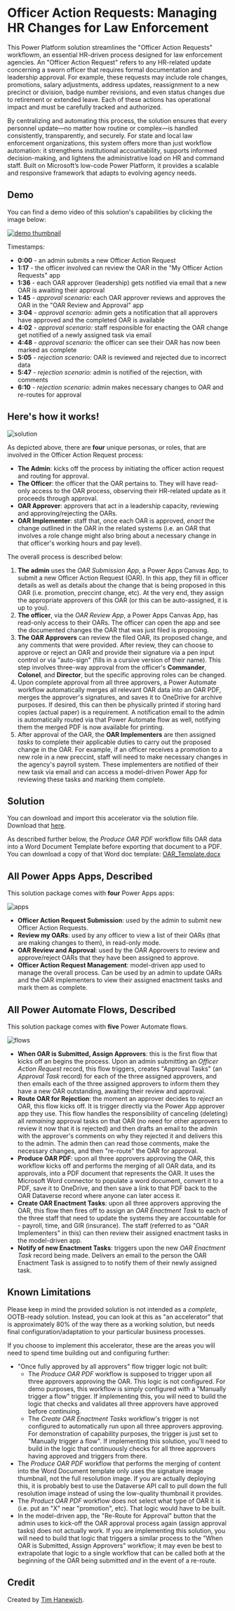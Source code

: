 # Officer Action Requests: Managing HR Changes for Law Enforcement
This Power Platform solution streamlines the "Officer Action Requests" workflowm, an essential HR-driven process designed for law enforcement agencies. An "Officer Action Request" refers to any HR-related update concerning a sworn officer that requires formal documentation and leadership approval. For example, these requests may include role changes, promotions, salary adjustments, address updates, reassignment to a new precinct or division, badge number revisions, and even status changes due to retirement or extended leave. Each of these actions has operational impact and must be carefully tracked and authorized.

By centralizing and automating this process, the solution ensures that every personnel update—no matter how routine or complex—is handled consistently, transparently, and securely. For state and local law enforcement organizations, this system offers more than just workflow automation: it strengthens institutional accountability, supports informed decision-making, and lightens the administrative load on HR and command staff. Built on Microsoft’s low-code Power Platform, it provides a scalable and responsive framework that adapts to evolving agency needs.

## Demo
You can find a demo video of this solution's capabilities by clicking the image below:

[![demo thumbnail](https://i.imgur.com/K5hf5Tg.png)](https://youtu.be/58DGS8trTBs)

Timestamps:
- **0:00** - an admin submits a new Officer Action Request
- **1:17** - the officer involved can review the OAR in the "My Officer Action Requests" app
- **1:36** - each OAR approver (leadership) gets notified via email that a new OAR is awaiting their approval
- **1:45** - *approval scenario:* each OAR approver reviews and approves the OAR in the "OAR Review and Approval" app
- **3:04** - *approval scenario:* admin gets a notification that all approvers have approved and the completed OAR is available
- **4:02** - *approval scenario:* staff responsible for enacting the OAR change get notified of a newly assigned task via email
- **4:48** - *approval scenario:* the officer can see their OAR has now been marked as complete
- **5:05** - *rejection scenario:* OAR is reviewed and rejected due to incorrect data
- **5:47** - *rejection scenario:* admin is notified of the rejection, with comments
- **6:10** - *rejection scenario:* admin makes necessary changes to OAR and re-routes for approval

## Here's how it works!
![solution](https://i.imgur.com/weezvHx.png)

As depicted above, there are **four** unique personas, or roles, that are involved in the Officer Action Request process:
- **The Admin**: kicks off the process by initiating the officer action request and routing for approval.
- **The Officer**: the officer that the OAR pertains to. They will have read-only access to the OAR process, observing their HR-related update as it proceeds through approval.
- **OAR Approver**: approvers that act in a leadership capacity, reviewing and approving/rejecting the OARs.
- **OAR Implementer**: staff that, once each OAR is approved, *enact* the change outlined in the OAR in the related systems (i.e. an OAR that involves a role change might also bring about a necessary change in that officer's working hours and pay level).

The overall process is described below:
1. **The admin** uses the *OAR Submission App*, a Power Apps Canvas App, to submit a new Officer Action Request (OAR). In this app, they fill in officer details as well as details about the change that is being proposed in this OAR (i.e. promotion, preccint change, etc). At the very end, they assign the appropriate approvers of this OAR (or this can be auto-assigned, it is up to you).
2. **The officer**, via the *OAR Review App*, a Power Apps Canvas App, has read-only access to their OARs. The officer can open the app and see the documented changes the OAR that was just filed is proposing.
3. **The OAR Approvers** can review the filed OAR, its proposed change, and any comments that were provided. After review, they can choose to approve or reject an OAR and provide their signature via a pen input control or via "auto-sign" (fills in a cursive version of their name). This step involves three-way approval from the officer's **Commander**, **Colonel**, and **Director**, but the specific approving roles can be changed.
4. Upon complete approval from all three approvers, a Power Automate workflow automatically merges all relevant OAR data into an OAR PDF, merges the approver's signatures, and saves it to OneDrive for archive purposes. If desired, this can then be physically printed if storing hard copies (actual paper) is a requirement. A notification email to the admin is automatically routed via that Power Automate flow as well, notifying them the merged PDF is now available for printing.
5. After approval of the OAR, the **OAR Implementers** are then assigned *tasks* to complete their applicable duties to carry out the proposed change in the OAR. For example, if an officer receives a promotion to a new role in a new preccint, staff will need to make necessary changes in the agency's payroll system. These implementers are notified of their new task via email and can access a model-driven Power App for reviewing these tasks and marking them complete.

## Solution
You can download and import this accelerator via the solution file. Download that [here](https://github.com/microsoft/SLG-Business-Applications/releases/download/43/OAR_1_0_0_4.zip).

As described further below, the *Produce OAR PDF* workflow fills OAR data into a Word Document Template before exporting that document to a PDF. You can download a copy of that Word doc template: [OAR_Template.docx](https://github.com/microsoft/SLG-Business-Applications/releases/download/42/OAR_Template.docx)

## All Power Apps Apps, Described
This solution package comes with **four** Power Apps apps:

![apps](https://i.imgur.com/jGa7SPY.png)

- **Officer Action Request Submission**: used by the admin to submit new Officer Action Requests.
- **Review my OARs**: used by any officer to view a list of their OARs (that are making changes to them), in read-only mode.
- **OAR Review and Approval**: used by the OAR Approvers to review and approve/reject OARs that they have been assigned to approve.
- **Officer Action Request Management**: model-driven app used to manage the overall process. Can be used by an admin to update OARs and the OAR implementers to view their assigned enactment tasks and mark them as complete.

## All Power Automate Flows, Described
This solution package comes with **five** Power Automate flows.

![flows](https://i.imgur.com/tTGe1rV.png)

- **When OAR is Submitted, Assign Approvers**: this is the first flow that kicks off an begins the process. Upon an admin submitting an *Officer Action Request* record, this flow triggers, creates "Approval Tasks" (an *Approval Task* record) for each of the three assigned approvers, and then emails each of the three assigned approvers to inform them they have a new OAR outstanding, awaiting their review and approval.
- **Route OAR for Rejection**: the moment an approver decides to *reject* an OAR, this flow kicks off. It is trigger directly via the Power App approver app they use. This flow handles the responsibility of canceling (deleting) all *remaining* approval tasks on that OAR (no need for other approvers to review it now that it is rejected) and then drafts an email to the admin with the approver's comments on why they rejected it and delivers this to the admin. The admin then can read those comments, make the necessary changes, and then "re-route" the OAR for approval.
- **Produce OAR PDF**: upon all three approvers approving the OAR, this workflow kicks off and performs the merging of all OAR data, and its approvals, into a PDF document that represents the OAR. It uses the Microsoft Word connector to populate a word document, convert it to a PDF, save it to OneDrive, and then save a link to that PDF back to the OAR Dataverse record where anyone can later access it.
- **Create OAR Enactment Tasks**: upon all three approvers approving the OAR, this flow then fires off to assign an *OAR Enactment Task* to each of the three staff that need to update the systems they are accountable for - payroll, time, and GIR (insurance). The staff (referred to as "OAR Implementers" in this) can then review their assigned enactment tasks in the model-driven app.
- **Notify of new Enactment Tasks**: triggers upon the new *OAR Enactment Task* record being made. Delivers an email to the person the OAR Enactment Task is assigned to to notify them of their newly assigned task.

## Known Limitations
Please keep in mind the provided solution is not intended as a *complete*, OOTB-ready solution. Instead, you can look at this as "an accelerator" that is approximately 80% of the way there as a working solution, but needs final configuration/adaptation to your particular business processes.

If you choose to implement this accelerator, these are the areas you will need to spend time building out and configuring further:
- "Once fully approved by all approvers" flow trigger logic not built:
    - The *Produce OAR PDF* workflow is supposed to trigger upon all three approvers approving the OAR. This logic is not configured. For demo purposes, this workflow is simply configured with a "Manually trigger a flow" trigger. If implementing this, you will need to build the logic that checks and validates all three approvers have approved before continuing.
    - The *Create OAR Enactment Tasks* workflow's trigger is not configured to automatically run upon all three approvers approving. For demonstration of capability purposes, the trigger is just set to "Manually trigger a flow". If implementing this solution, you'll need to build in the logic that continuously checks for all three approvers having approved and triggers from there.
- The *Produce OAR PDF* workflow that performs the merging of content into the Word Document template only uses the signature image thumbnail, not the full resolution image. If you are actually deploying this, it is probably best to use the Dataverse API call to pull down the full resolution image instead of using the low-quality thumbnail it provides.
- The *Product OAR PDF* workflow does not select what type of OAR it is (i.e. put an "X" near "promotion", etc). That logic would have to be built.
- In the model-driven app, the "Re-Route for Approval" button that the admin uses to kick-off the OAR approval process again (assign approval tasks) does not actually work. If you are implementing this solution, you will need to build that logic that triggers a similar process to the "When OAR is Submitted, Assign Approvers" workflow; it may even be best to extrapolate that logic to a single workflow that can be called both at the beginning of the OAR being submitted *and* in the event of a re-route.

## Credit
Created by [Tim Hanewich](https://github.com/TimHanewich).